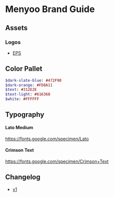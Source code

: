 # Menyoo Brand Guide

## Assets

### Logos

- [EPS](/assets/logo/)


## Color Pallet

```sass
$dark-slate-blue: #472F90
$dark-orange: #FD8A11
$text: #312E2E
$text-light: #616368
$white: #FFFFFF
```

## Typography

#### Lato Medium
https://fonts.google.com/specimen/Lato

#### Crimson Text
https://fonts.google.com/specimen/Crimson+Text


## Changelog

- [v1](https://github.com/vicainelli/menyoo-brand-guide/releases/tag/v1.0)
